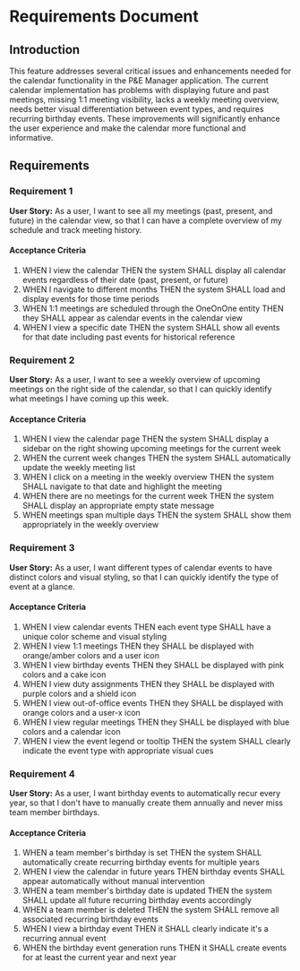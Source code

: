 # Requirements Document

## Introduction

This feature addresses several critical issues and enhancements needed for the calendar functionality in the P&E Manager application. The current calendar implementation has problems with displaying future and past meetings, missing 1:1 meeting visibility, lacks a weekly meeting overview, needs better visual differentiation between event types, and requires recurring birthday events. These improvements will significantly enhance the user experience and make the calendar more functional and informative.

## Requirements

### Requirement 1

**User Story:** As a user, I want to see all my meetings (past, present, and future) in the calendar view, so that I can have a complete overview of my schedule and track meeting history.

#### Acceptance Criteria

1. WHEN I view the calendar THEN the system SHALL display all calendar events regardless of their date (past, present, or future)
2. WHEN I navigate to different months THEN the system SHALL load and display events for those time periods
3. WHEN 1:1 meetings are scheduled through the OneOnOne entity THEN they SHALL appear as calendar events in the calendar view
4. WHEN I view a specific date THEN the system SHALL show all events for that date including past events for historical reference

### Requirement 2

**User Story:** As a user, I want to see a weekly overview of upcoming meetings on the right side of the calendar, so that I can quickly identify what meetings I have coming up this week.

#### Acceptance Criteria

1. WHEN I view the calendar page THEN the system SHALL display a sidebar on the right showing upcoming meetings for the current week
2. WHEN the current week changes THEN the system SHALL automatically update the weekly meeting list
3. WHEN I click on a meeting in the weekly overview THEN the system SHALL navigate to that date and highlight the meeting
4. WHEN there are no meetings for the current week THEN the system SHALL display an appropriate empty state message
5. WHEN meetings span multiple days THEN the system SHALL show them appropriately in the weekly overview

### Requirement 3

**User Story:** As a user, I want different types of calendar events to have distinct colors and visual styling, so that I can quickly identify the type of event at a glance.

#### Acceptance Criteria

1. WHEN I view calendar events THEN each event type SHALL have a unique color scheme and visual styling
2. WHEN I view 1:1 meetings THEN they SHALL be displayed with orange/amber colors and a user icon
3. WHEN I view birthday events THEN they SHALL be displayed with pink colors and a cake icon
4. WHEN I view duty assignments THEN they SHALL be displayed with purple colors and a shield icon
5. WHEN I view out-of-office events THEN they SHALL be displayed with orange colors and a user-x icon
6. WHEN I view regular meetings THEN they SHALL be displayed with blue colors and a calendar icon
7. WHEN I view the event legend or tooltip THEN the system SHALL clearly indicate the event type with appropriate visual cues

### Requirement 4

**User Story:** As a user, I want birthday events to automatically recur every year, so that I don't have to manually create them annually and never miss team member birthdays.

#### Acceptance Criteria

1. WHEN a team member's birthday is set THEN the system SHALL automatically create recurring birthday events for multiple years
2. WHEN I view the calendar in future years THEN birthday events SHALL appear automatically without manual intervention
3. WHEN a team member's birthday date is updated THEN the system SHALL update all future recurring birthday events accordingly
4. WHEN a team member is deleted THEN the system SHALL remove all associated recurring birthday events
5. WHEN I view a birthday event THEN it SHALL clearly indicate it's a recurring annual event
6. WHEN the birthday event generation runs THEN it SHALL create events for at least the current year and next year